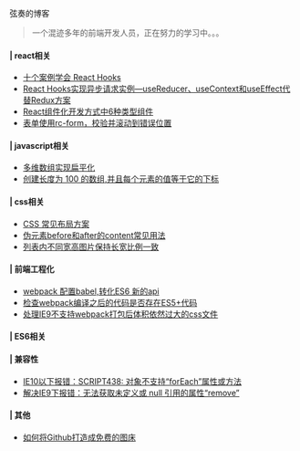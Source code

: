 弦奏的博客

> 一个混迹多年的前端开发人员，正在努力的学习中。。。

#### | react相关

* [十个案例学会 React Hooks](<https://github.com/xianzou/blog/issues/2>)
* [React Hooks实现异步请求实例—useReducer、useContext和useEffect代替Redux方案](<https://github.com/xianzou/blog/issues/3>)
* [React组件化开发方式中6种类型组件](<https://github.com/xianzou/blog/issues/12>)
* [表单使用rc-form，校验并滚动到错误位置](<https://github.com/xianzou/blog/issues/13>)

#### | javascript相关

* [多维数组实现扁平化](<https://github.com/xianzou/blog/issues/5>)
* [创建长度为 100 的数组,并且每个元素的值等于它的下标](<https://github.com/xianzou/blog/issues/7>)

#### | css相关
* [CSS 常见布局方案](<https://github.com/xianzou/blog/issues/9>)
* [伪元素before和after的content常见用法 ](<https://github.com/xianzou/blog/issues/11>)
* [列表内不同宽高图片保持长宽比例一致 ](<https://github.com/xianzou/blog/issues/15>)

#### | 前端工程化

* [webpack 配置babel,转化ES6 新的api](<https://github.com/xianzou/blog/issues/1>)
* [检查webpack编译之后的代码是否存在ES5+代码](<https://github.com/xianzou/blog/issues/10>)
* [处理IE9不支持webpack打包后体积依然过大的css文件](<https://github.com/xianzou/blog/issues/16>)

#### | ES6相关


#### | 兼容性
* [IE10以下报错：SCRIPT438: 对象不支持“forEach”属性或方法](<https://github.com/xianzou/blog/issues/6>)
* [解决IE9下报错：无法获取未定义或 null 引用的属性“remove”](<https://github.com/xianzou/blog/issues/8>)

#### | 其他
* [如何将Github打造成免费的图床](<https://github.com/xianzou/blog/issues/14>)


